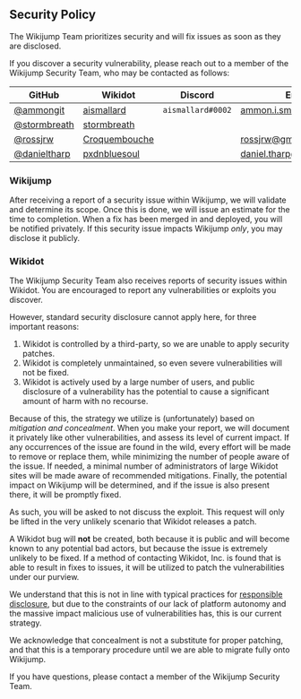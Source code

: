 ## Security Policy

The Wikijump Team prioritizes security and will fix issues as soon as they are disclosed.

If you discover a security vulnerability, please reach out to a member of the Wikijump Security Team, who may be contacted as follows:

| GitHub                                         | Wikidot                                                                | Discord           | Email                     |
|------------------------------------------------|------------------------------------------------------------------------|-------------------|---------------------------|
| [@ammongit](https://github.com/ammongit)       | [aismallard](https://www.wikidot.com/account/messages#/new/4598089)    | `aismallard#0002` | ammon.i.smith@gmail.com   |
| [@stormbreath](https://github.com/stormbreath) | [stormbreath](https://www.wikidot.com/account/messages#/new/3075960)   |                   |                           |
| [@rossjrw](https://github.com/rossjrw)         | [Croquembouche](https://www.wikidot.com/account/messages#/new/2893766) |                   | rossjrw@gmail.com         |
| [@danieltharp](https://github.com/danieltharp) | [pxdnbluesoul](https://www.wikidot.com/account/messages#/new/1414125)  |                   | daniel.tharp@gmail.com    |

### Wikijump

After receiving a report of a security issue within Wikijump, we will validate and determine its scope.
Once this is done, we will issue an estimate for the time to completion. When a fix has been merged in and deployed,
you will be notified privately. If this security issue impacts Wikijump _only_, you may disclose it publicly.

### Wikidot

The Wikijump Security Team also receives reports of security issues within Wikidot. You are encouraged to report
any vulnerabilities or exploits you discover.

However, standard security disclosure cannot apply here, for three important reasons:

1. Wikidot is controlled by a third-party, so we are unable to apply security patches.
2. Wikidot is completely unmaintained, so even severe vulnerabilities will not be fixed.
3. Wikidot is actively used by a large number of users, and public disclosure of a vulnerability has the potential to cause a significant amount of harm with no recourse.

Because of this, the strategy we utilize is (unfortunately) based on _mitigation and concealment_.
When you make your report, we will document it privately like other vulnerabilities, and assess its level of current impact.
If any occurrences of the issue are found in the wild, every effort will be made to remove or replace them, while minimizing
the number of people aware of the issue. If needed, a minimal number of administrators of large Wikidot sites will be made aware
of recommended mitigations.
Finally, the potential impact on Wikijump will be determined, and if the issue is also present there, it will be promptly fixed.

As such, you will be asked to not discuss the exploit. This request will only be lifted in the very unlikely scenario that Wikidot releases a patch.

A Wikidot bug will **not** be created, both because it is public and will become known to any potential bad actors, but because the issue is extremely
unlikely to be fixed. If a method of contacting Wikidot, Inc. is found that is able to result in fixes to issues, it will be utilized to patch the
vulnerabilities under our purview.

We understand that this is not in line with typical practices for [responsible disclosure](https://en.wikipedia.org/wiki/Responsible_disclosure),
but due to the constraints of our lack of platform autonomy and the massive impact malicious use of vulnerabilities has, this is our current strategy.

We acknowledge that concealment is not a substitute for proper patching, and that this is a temporary procedure until we are able to migrate fully onto Wikijump.

If you have questions, please contact a member of the Wikijump Security Team.

